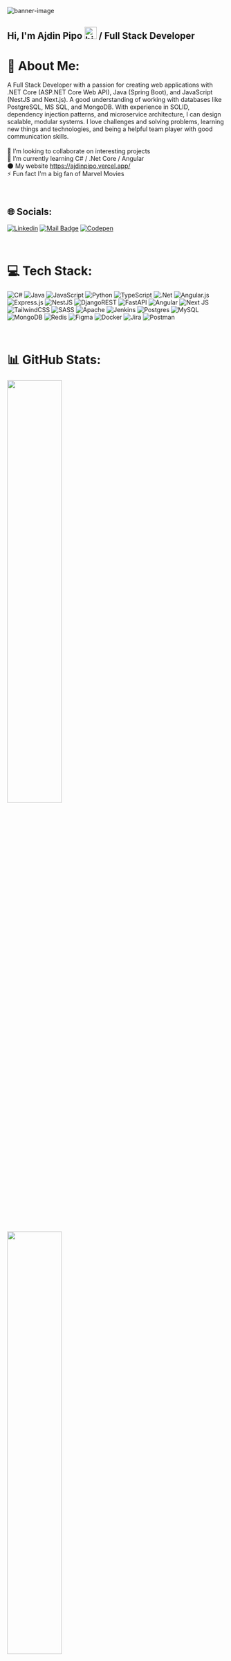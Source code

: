 <p>
<img src="https://mir-s3-cdn-cf.behance.net/project_modules/max_1200/79731568097599.5b50bca477735.jpg" alt="banner-image" >
</p>


<h2> Hi, I'm Ajdin Pipo <img src="https://user-images.githubusercontent.com/1303154/88677602-1635ba80-d120-11ea-84d8-d263ba5fc3c0.gif" width="28px" height="28px" alt="hi"> / Full Stack Developer </h2>

# 💫 About Me:
A Full Stack Developer with a passion for creating web applications with  .NET Core (ASP.NET Core Web API), Java (Spring Boot), and JavaScript (NestJS and Next.js). A good understanding of working with databases like PostgreSQL, MS SQL, and MongoDB. With experience in SOLID, dependency injection patterns, and microservice architecture, I can design scalable, modular systems. I love challenges and solving problems, learning new things and technologies, and being a helpful team player with good communication skills.
<br>
<br>
👯 I’m looking to collaborate on interesting projects<br>🌱 I’m currently learning C# / .Net Core / Angular<br> :new_moon: My website https://ajdinpipo.vercel.app/ <br> ⚡ Fun fact I'm a big fan of Marvel Movies

<br>

## 🌐 Socials:

[![Linkedin](https://img.shields.io/badge/Linkedin-0e76a8?style=for-the-badge&logo=linkedin&logoColor=white)](https://linkedin.com/in/ajdin-pipo)
[![Mail Badge](https://img.shields.io/badge/-EMAIL-c0392b?style=for-the-badge&logo=gmail&logoColor=white)](mailto:pipo.m.ajdin@gmail.com)
[![Codepen](https://img.shields.io/badge/Codepen-000000?style=for-the-badge&logo=codepen&logoColor=white)](https://codepen.io/Ajdin123) 

<br>

# 💻 Tech Stack:
![C#](https://img.shields.io/badge/c%23-%23239120.svg?style=for-the-badge&logo=c-sharp&logoColor=white) ![Java](https://img.shields.io/badge/java-%23ED8B00.svg?style=for-the-badge&logo=java&logoColor=white) ![JavaScript](https://img.shields.io/badge/javascript-%23323330.svg?style=for-the-badge&logo=javascript&logoColor=%23F7DF1E) ![Python](https://img.shields.io/badge/python-3670A0?style=for-the-badge&logo=python&logoColor=ffdd54) ![TypeScript](https://img.shields.io/badge/typescript-%23007ACC.svg?style=for-the-badge&logo=typescript&logoColor=white) ![.Net](https://img.shields.io/badge/.NET-5C2D91?style=for-the-badge&logo=.net&logoColor=white) ![Angular.js](https://img.shields.io/badge/angular.js-%23E23237.svg?style=for-the-badge&logo=angularjs&logoColor=white) ![Express.js](https://img.shields.io/badge/express.js-%23404d59.svg?style=for-the-badge&logo=express&logoColor=%2361DAFB) ![NestJS](https://img.shields.io/badge/nestjs-%23E0234E.svg?style=for-the-badge&logo=nestjs&logoColor=white) ![DjangoREST](https://img.shields.io/badge/DJANGO-REST-ff1709?style=for-the-badge&logo=django&logoColor=white&color=ff1709&labelColor=gray) ![FastAPI](https://img.shields.io/badge/FastAPI-005571?style=for-the-badge&logo=fastapi) ![Angular](https://img.shields.io/badge/angular-%23DD0031.svg?style=for-the-badge&logo=angular&logoColor=white) ![Next JS](https://img.shields.io/badge/Next-black?style=for-the-badge&logo=next.js&logoColor=white) ![TailwindCSS](https://img.shields.io/badge/tailwindcss-%2338B2AC.svg?style=for-the-badge&logo=tailwind-css&logoColor=white) ![SASS](https://img.shields.io/badge/SASS-hotpink.svg?style=for-the-badge&logo=SASS&logoColor=white) ![Apache](https://img.shields.io/badge/apache-%23D42029.svg?style=for-the-badge&logo=apache&logoColor=white) ![Jenkins](https://img.shields.io/badge/jenkins-%232C5263.svg?style=for-the-badge&logo=jenkins&logoColor=white) ![Postgres](https://img.shields.io/badge/postgres-%23316192.svg?style=for-the-badge&logo=postgresql&logoColor=white) ![MySQL](https://img.shields.io/badge/mysql-%2300f.svg?style=for-the-badge&logo=mysql&logoColor=white) ![MongoDB](https://img.shields.io/badge/MongoDB-%234ea94b.svg?style=for-the-badge&logo=mongodb&logoColor=white) ![Redis](https://img.shields.io/badge/redis-%23DD0031.svg?style=for-the-badge&logo=redis&logoColor=white) 	![Figma](https://img.shields.io/badge/figma-%23F24E1E.svg?style=for-the-badge&logo=figma&logoColor=white) ![Docker](https://img.shields.io/badge/docker-%230db7ed.svg?style=for-the-badge&logo=docker&logoColor=white) ![Jira](https://img.shields.io/badge/jira-%230A0FFF.svg?style=for-the-badge&logo=jira&logoColor=white) ![Postman](https://img.shields.io/badge/Postman-FF6C37?style=for-the-badge&logo=postman&logoColor=white)

<br>


# 📊 GitHub Stats:
<p>
  <img width="50%" src="https://github-readme-stats.vercel.app/api/top-langs/?username=Nidja2021&theme=dark&hide_border=false&include_all_commits=false&count_private=false&layout=compact" >
</p>
<p>
  <img width="50%" src="https://github-readme-stats.vercel.app/api?username=Nidja2021&theme=dark&hide_border=false&include_all_commits=false&count_private=false" >
</p>
<p>
  <img width="50%" src="https://github-readme-streak-stats.herokuapp.com/?user=Nidja2021&theme=dark&hide_border=false" >
</p>

### ✍️ Random Dev Quote
<p>
  <img width="50%" src="https://quotes-github-readme.vercel.app/api?type=horizontal&theme=radical" >
</p>

### 🔝 Top Contributed Repo
<p>
  <img width="50%" src="https://github-contributor-stats.vercel.app/api?username=Nidja2021&limit=5&theme=dark&combine_all_yearly_contributions=true" >
</p>


<!-- Proudly created with GPRM ( https://gprm.itsvg.in ) -->
